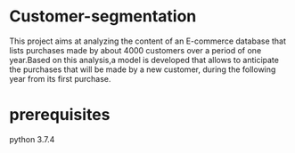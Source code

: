 # Customer-segmentation
This project aims at analyzing the content of an E-commerce database that lists purchases made by about 4000 customers over a period of one year.Based on this analysis,a model is developed that allows to anticipate the purchases that will be made by a new customer, during the following year from its first purchase.
# prerequisites
python 3.7.4

